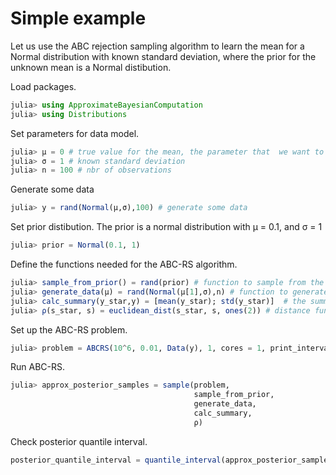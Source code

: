 # Simple example

Let us use the  ABC rejection sampling algorithm to learn the mean for a Normal distribution
with known standard deviation, where the prior for the unknown mean is a Normal distibution.

Load packages.

```julia
julia> using ApproximateBayesianComputation
julia> using Distributions
```

Set parameters for data model.

```julia
julia> μ = 0 # true value for the mean, the parameter that  we want to estimate
julia> σ = 1 # known standard deviation
julia> n = 100 # nbr of observations
```
Generate some data

```julia
julia> y = rand(Normal(μ,σ),100) # generate some data
```

Set prior distibution. The prior is a normal distribution with μ = 0.1, and σ = 1

```julia
julia> prior = Normal(0.1, 1)
```

Define the functions needed for the ABC-RS algorithm.

```julia
julia> sample_from_prior() = rand(prior) # function to sample from the prior
julia> generate_data(μ) = rand(Normal(μ[1],σ),n) # function to generate data
julia> calc_summary(y_star,y) = [mean(y_star); std(y_star)]  # the summary statistics
julia> ρ(s_star, s) = euclidean_dist(s_star, s, ones(2)) # distance function
```

Set up the ABC-RS problem.

```julia
julia> problem = ABCRS(10^6, 0.01, Data(y), 1, cores = 1, print_interval = 10^5)
```

Run ABC-RS.

```julia
julia> approx_posterior_samples = sample(problem,
                                         sample_from_prior,
                                         generate_data,
                                         calc_summary,
                                         ρ)
```

Check posterior quantile interval.

```julia
posterior_quantile_interval = quantile_interval(approx_posterior_samples)
```
